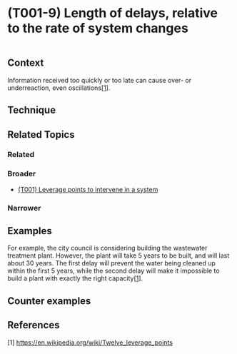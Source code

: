 # (T001-9) Length of delays, relative to the rate of system changes

<image>

## Context

Information received too quickly or too late can cause over- or underreaction, even oscillations[[1](#1)].

## Technique


## Related Topics

### Related

### Broader

* [(T001) Leverage points to intervene in a system](../(T001)%20Leverage%20points%20to%20intervene%20in%20a%20system/README.md)

### Narrower


## Examples

For example, the city council is considering building the wastewater treatment plant. However, the plant will take 5 years to be built, and will last about 30 years. The first delay will prevent the water being cleaned up within the first 5 years, while the second delay will make it impossible to build a plant with exactly the right capacity[[1](#1)].

## Counter examples

<links to counter-examples>

## References

<a name="1">[1]</a> https://en.wikipedia.org/wiki/Twelve_leverage_points